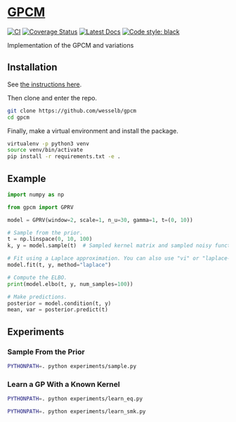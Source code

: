 # [GPCM](http://github.com/wesselb/gpcm)

[![CI](https://github.com/wesselb/gpcm/workflows/CI/badge.svg?branch=master)](https://github.com/wesselb/gpcm/actions?query=workflow%3ACI)
[![Coverage Status](https://coveralls.io/repos/github/wesselb/gpcm/badge.svg?branch=master&service=github)](https://coveralls.io/github/wesselb/gpcm?branch=master)
[![Latest Docs](https://img.shields.io/badge/docs-latest-blue.svg)](https://wesselb.github.io/gpcm)
[![Code style: black](https://img.shields.io/badge/code%20style-black-000000.svg)](https://github.com/psf/black)

Implementation of the GPCM and variations

## Installation

See [the instructions here](https://gist.github.com/wesselb/4b44bf87f3789425f96e26c4308d0adc).

Then clone and enter the repo.

```bash
git clone https://github.com/wesselb/gpcm
cd gpcm
```

Finally, make a virtual environment and install the package.

```bash
virtualenv -p python3 venv
source venv/bin/activate
pip install -r requirements.txt -e .
```


## Example

```python
import numpy as np

from gpcm import GPRV

model = GPRV(window=2, scale=1, n_u=30, gamma=1, t=(0, 10))

# Sample from the prior.
t = np.linspace(0, 10, 100)
k, y = model.sample(t)  # Sampled kernel matrix and sampled noisy function

# Fit using a Laplace approximation. You can also use "vi" or "laplace-vi".
model.fit(t, y, method="laplace")

# Compute the ELBO.
print(model.elbo(t, y, num_samples=100))

# Make predictions.
posterior = model.condition(t, y)
mean, var = posterior.predict(t)
```


## Experiments

### Sample From the Prior

```bash
PYTHONPATH=. python experiments/sample.py
```

### Learn a GP With a Known Kernel

```bash
PYTHONPATH=. python experiments/learn_eq.py
```

```bash
PYTHONPATH=. python experiments/learn_smk.py
```
